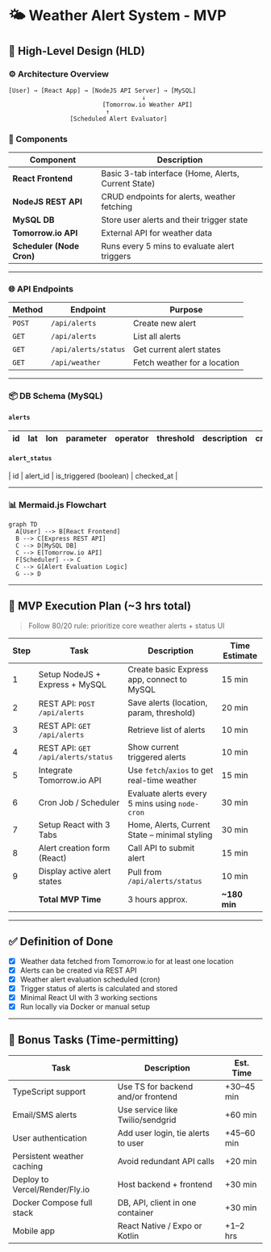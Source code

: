 # 🌤️ Weather Alert System - MVP

## 🧠 High-Level Design (HLD)

### ⚙️ Architecture Overview

```
[User] → [React App] → [NodeJS API Server] → [MySQL]
                                     ↓
                          [Tomorrow.io Weather API]
                           ↑
                 [Scheduled Alert Evaluator]
```

### 🧩 Components

| Component              | Description |
|------------------------|-------------|
| **React Frontend**     | Basic 3-tab interface (Home, Alerts, Current State) |
| **NodeJS REST API**    | CRUD endpoints for alerts, weather fetching |
| **MySQL DB**           | Store user alerts and their trigger state |
| **Tomorrow.io API**    | External API for weather data |
| **Scheduler (Node Cron)** | Runs every 5 mins to evaluate alert triggers |

---

### 🌐 API Endpoints

| Method | Endpoint             | Purpose |
|--------|----------------------|---------|
| `POST`| `/api/alerts`         | Create new alert |
| `GET` | `/api/alerts`         | List all alerts |
| `GET` | `/api/alerts/status`  | Get current alert states |
| `GET` | `/api/weather`        | Fetch weather for a location |

---

### 📦 DB Schema (MySQL)

#### `alerts`
| id | lat | lon | parameter | operator | threshold | description | created_at |
|----|-----|-----|-----------|----------|-----------|-------------|------------|

#### `alert_status`
| id | alert_id | is_triggered (boolean) | checked_at |

---

### 📊 Mermaid.js Flowchart

```mermaid
graph TD
  A[User] --> B[React Frontend]
  B --> C[Express REST API]
  C --> D[MySQL DB]
  C --> E[Tomorrow.io API]
  F[Scheduler] --> C
  C --> G[Alert Evaluation Logic]
  G --> D
```

---

## 🚀 MVP Execution Plan (~3 hrs total)

> Follow 80/20 rule: prioritize core weather alerts + status UI

| Step | Task | Description | Time Estimate |
|------|------|-------------|----------------|
| 1    | Setup NodeJS + Express + MySQL | Create basic Express app, connect to MySQL | 15 min |
| 2    | REST API: `POST /api/alerts` | Save alerts (location, param, threshold) | 20 min |
| 3    | REST API: `GET /api/alerts` | Retrieve list of alerts | 10 min |
| 4    | REST API: `GET /api/alerts/status` | Show current triggered alerts | 10 min |
| 5    | Integrate Tomorrow.io API | Use `fetch`/`axios` to get real-time weather | 15 min |
| 6    | Cron Job / Scheduler | Evaluate alerts every 5 mins using `node-cron` | 30 min |
| 7    | Setup React with 3 Tabs | Home, Alerts, Current State – minimal styling | 30 min |
| 8    | Alert creation form (React) | Call API to submit alert | 15 min |
| 9    | Display active alert states | Pull from `/api/alerts/status` | 10 min |
|      | **Total MVP Time**         | 3 hours approx. | **~180 min** |

---

## ✅ Definition of Done

- [x] Weather data fetched from Tomorrow.io for at least one location
- [x] Alerts can be created via REST API
- [x] Weather alert evaluation scheduled (cron)
- [x] Trigger status of alerts is calculated and stored
- [x] Minimal React UI with 3 working sections
- [x] Run locally via Docker or manual setup

---

## 🧪 Bonus Tasks (Time-permitting)

| Task | Description | Est. Time |
|------|-------------|-----------|
| TypeScript support | Use TS for backend and/or frontend | +30–45 min |
| Email/SMS alerts | Use service like Twilio/sendgrid | +60 min |
| User authentication | Add user login, tie alerts to user | +45–60 min |
| Persistent weather caching | Avoid redundant API calls | +20 min |
| Deploy to Vercel/Render/Fly.io | Host backend + frontend | +30 min |
| Docker Compose full stack | DB, API, client in one container | +30 min |
| Mobile app | React Native / Expo or Kotlin | +1–2 hrs |
